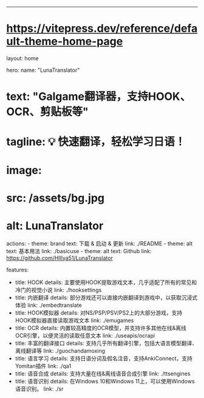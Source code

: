 ---
# https://vitepress.dev/reference/default-theme-home-page
layout: home

hero:
  name: "LunaTranslator"
  # text: "Galgame翻译器，支持HOOK、OCR、剪贴板等"
  # tagline: 💡 快速翻译，轻松学习日语！
  # image:
  #   src: /assets/bg.jpg
  #   alt: LunaTranslator
  actions:
    - theme: brand
      text: 下载 & 启动 & 更新
      link: ./README
    - theme: alt
      text: 基本用法
      link: ./basicuse
    - theme: alt
      text: Github
      link: https://github.com/HIllya51/LunaTranslator

features:
  - title: HOOK
    details: 主要使用HOOK提取游戏文本，几乎适配了所有的常见和冷门的视觉小说
    link: ./hooksettings
  - title: 内嵌翻译
    details: 部分游戏还可以直接内嵌翻译到游戏中，以获取沉浸式体验
    link: ./embedtranslate
  - title: HOOK模拟器
    details: 对NS/PSP/PSV/PS2上的大部分游戏，支持HOOK模拟器直接读取游戏文本
    link: ./emugames
  - title: OCR
    details: 内置较高精度的OCR模型，并支持许多其他在线&离线OCR引擎，以便灵活的读取任意文本
    link: ./useapis/ocrapi
  - title: 丰富的翻译接口
    details: 支持几乎所有翻译引擎，包括大语言模型翻译、离线翻译等
    link: ./guochandamoxing
  - title: 语言学习
    details: 支持日语分词及假名注音，支持AnkiConnect，支持Yomitan插件
    link: ./qa1
  - title: 语音合成
    details: 支持大量在线&离线语音合成引擎
    link: ./ttsengines
  - title: 语音识别
    details: 在Windows 10和Windows 11上，可以使用Windows语音识别。
    link: ./sr

